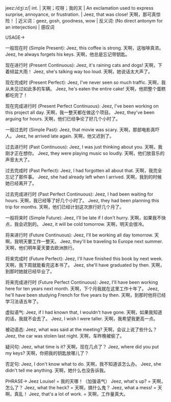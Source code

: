jeez:/dʒiːz/| int. | 天啊；哎呀；我的天 | An exclamation used to express surprise, annoyance, or frustration. | Jeez, that was close! 天啊，那可真惊险！ | 近义词：geez, gosh, goodness, wow | 反义词: (No direct antonym for an interjection) | 感叹词

USAGE->

一般现在时 (Simple Present):
Jeez, this coffee is strong.  天啊，这咖啡真浓。
Jeez, he always forgets his keys. 天啊，他总是忘记带钥匙。

现在进行时 (Present Continuous):
Jeez, it's raining cats and dogs! 天啊，下着倾盆大雨！
Jeez, she's talking way too loud. 天啊，她说话太大声了。


现在完成时 (Present Perfect):
Jeez, I've never seen so much traffic. 天啊，我从未见过如此多的车辆。
Jeez, he's eaten the entire cake! 天啊，他把整个蛋糕都吃完了！

现在完成进行时 (Present Perfect Continuous):
Jeez, I've been working on this project all day. 天啊，我一整天都在做这个项目。
Jeez, they've been arguing for hours. 天啊，他们已经争论了好几个小时了。


一般过去时 (Simple Past):
Jeez, that movie was scary. 天啊，那部电影真吓人。
Jeez, he arrived late again. 天啊，他又迟到了。

过去进行时 (Past Continuous):
Jeez, I was just thinking about you. 天啊，我刚才正在想你。
Jeez, they were playing music so loudly. 天啊，他们放音乐的声音太大了。


过去完成时 (Past Perfect):
Jeez, I had forgotten all about that. 天啊，我完全忘记了那件事。
Jeez, she had already left when I arrived. 天啊，我到的时候她已经离开了。


过去完成进行时 (Past Perfect Continuous):
Jeez, I had been waiting for hours. 天啊，我已经等了好几个小时了。
Jeez, they had been planning this trip for months. 天啊，他们已经计划这次旅行好几个月了。


一般将来时 (Simple Future):
Jeez, I'll be late if I don't hurry. 天啊，如果我不快点，我会迟到的。
Jeez, it will be cold tomorrow. 天啊，明天会很冷。


将来进行时 (Future Continuous):
Jeez, I'll be working all day tomorrow. 天啊，我明天要工作一整天。
Jeez, they'll be traveling to Europe next summer. 天啊，他们明年夏天要去欧洲旅行。


将来完成时 (Future Perfect):
Jeez, I'll have finished this book by next week. 天啊，我下周就能看完这本书了。
Jeez, she'll have graduated by then. 天啊，到那时她就已经毕业了。


将来完成进行时 (Future Perfect Continuous):
Jeez, I'll have been working here for ten years next month. 天啊，下个月我就在这里工作十年了。
Jeez, he'll have been studying French for five years by then. 天啊，到那时他将已经学习法语五年了。

虚拟语气:
Jeez, if I had known that, I wouldn't have gone. 天啊，如果我知道的话，我就不会去了。
Jeez, I wish I were taller. 天啊，我希望我更高一点。


被动语态:
Jeez, what was said at the meeting? 天啊，会议上说了些什么？
Jeez, the car was stolen last night. 天啊，车昨晚被偷了。


疑问句:
Jeez, what time is it? 天啊，现在几点了？
Jeez, where did you put my keys? 天啊，你把我的钥匙放哪儿了？


否定句:
Jeez, I don't know what to do. 天啊，我不知道该怎么办。
Jeez, she didn't tell me anything. 天啊，她什么也没告诉我。


PHRASE->
Jeez Louise! = 我的天哪！（加强语气）
Jeez, what's up? = 天啊，怎么了？
Jeez, what the heck? = 天啊，搞什么鬼？
Jeez, what a mess! = 天啊，真乱！
Jeez, that's a lot of work. = 天啊，工作量真大。
